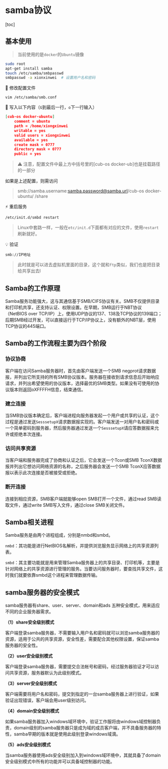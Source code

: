 # samba协议

[toc]

## 基本使用

> 当前使用的是`docker`的`Ubuntu`镜像

```bash
sudo root
apt-get install samba
touch /etc/samba/smbpasswd
smbpasswd -a xionxinwei  # 设置用户名和密码
```

📮 修改配置文件

```
vim /etc/samba/smb.conf
```

📄 写入以下内容（`G`到最后一行，`o`下一行输入）

```json
[cub-os docker-ubuntu]
	comment = ubuntu
	path = /home/xiongxinwei
	writable = yes
	valid users = xiongxinwei
	available = yes
	create mask = 0777
	directory mask = 0777
	public = yes
```

> ⚠️ 注意，配置文件中最上方中括号里的[cub-os docker-ub]也是挂载路径的一部分

如果是上述配置，则需访问

>  smb://samba.username:samba.password@samba.url/cub-os docker-ubuntu/ /share

⚡ 重启服务

```
/etc/init.d/smbd restart
```

> Linux中套路一样，一般在`etc/init.d`下面都有对应的文件，使用`restart`刷新就好。

💡 验证

```
smb://IP地址
```

> 此时就是可以进去虚拟机里面的目录，这个就和`ftp`类似，我们也是把目录给共享出去l

## Samba的工作原理

Samba服务功能强大，这与其通信基于SMB/CIFS协议有关。SMB不仅提供目录和打印机共享，还支持认证、权限设置。在早期，SMB运行于NBT协议（NetBIOS over TCP/IP）上，使用UDP协议的137、138及TCP协议的139端口；后期SMB经过开发，可以直接运行于TCP/IP协议上，没有额外的NBT层，使用TCP协议的445端口。

## Samba的工作流程主要为四个阶段

### 协议协商

客户端在访问Samba服务器时，首先由客户端发送一个SMB negprot请求数据报，并列出它所支持的所有SMB协议版本。服务器在接收到请求信息后开始响应请求，并列出希望使用的协议版本，选择最优的SMB类型。如果没有可使用的协议版本则返回oXFFFFH信息，结束通信。



### 建立连接

当SMB协议版本确定后，客户端进程向服务器发起一个用户或共享的认证，这个过程是通过发送`SesssetupX`请求数据报实现的。客户端发送一对用户名和密码或一个简单密码到服务器，然后服务器通过发送一个`SesssetupX`请应答数据报来允许或拒绝本次连接。



### 访问共享资源

当客户端和服务器完成了协商和认证之后，它会发送一个Tcon或SMB TconX数据报并列出它想访问网络资源的名称，之后服务器会发送一个SMB TconX应答数据报以表示此次连接是否被接受或拒绝。



### 断开连接

连接到相应资源，SMB客户端就能够open SMB打开一个文件，通过read SMB读取文件，通过write SMB写入文件，通过close SMB关闭文件。



## Samba相关进程

Samba服务是由两个进程组成，分别是nmbd和smbd。

`nmbd`：其功能是进行NetBIOS名解析，并提供浏览服务显示网络上的共享资源列表。

`smbd`：其主要功能就是用来管理Samba服务器上的共享目录、打印机等，主要是针对网络上的共享资源进行管理的服务。当要访问服务器时，要查找共享文件，这时我们就要依靠smbd这个进程来管理数据传输。



## samba服务器的安全模式

samba服务器有share、user、server、domain和ads 五种安全模式，用来适应不同的企业服务器需求。

**（1）share安全级别模式**

客户端登录samba服务器，不需要输入用户名和密码就可以浏览samba服务器的资源，适用于公共的共享资源，安全性差，需要配合其他权限设置，保证samba服务器的安全性。

**（2）user安全级别模式**

客户端登录samba服务器，需要提交合法帐号和密码，经过服务器验证才可以访问共享资源，服务器默认为此级别模式。

**（3）server安全级别模式**

客户端需要将用户名和密码，提交到指定的一台samba服务器上进行验证，如果验证出现错误，客户端会用user级别访问。

**（4）domain安全级别模式**

如果samba服务器加入windows域环境中，验证工作服将由windows域控制器负责，domain级别的samba服务器只是成为域的成员客户端，并不具备服务器的特性，samba早期的版本就是使用此级别登录windows域滴。

**（5）ads安全级别模式**

当samba服务器使用ads安全级别加入到windows域环境中，其就具备了domain安全级别模式中所有的功能并可以具备域控制器的功能。